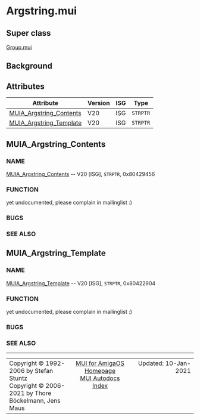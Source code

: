 # Argstring.mui
## Super class
[Group.mui](MUI_Group.md)
## Background
## Attributes
Attribute|Version|ISG|Type
---------|-------|---|----
[MUIA_Argstring_Contents](MUI_Argstring.md/#MUIA_Argstring_Contents)|V20|ISG|`STRPTR`
[MUIA_Argstring_Template](MUI_Argstring.md/#MUIA_Argstring_Template)|V20|ISG|`STRPTR`

## MUIA_Argstring_Contents
### NAME
[MUIA_Argstring_Contents](MUI_Argstring/#MUIA_Argstring_Contents) -- V20 [ISG], `STRPTR`, 0x80429456

### FUNCTION
yet undocumented, please complain in mailinglist :)

### BUGS

### SEE ALSO


## MUIA_Argstring_Template
### NAME
[MUIA_Argstring_Template](MUI_Argstring/#MUIA_Argstring_Template) -- V20 [ISG], `STRPTR`, 0x80422904

### FUNCTION
yet undocumented, please complain in mailinglist :)

### BUGS

### SEE ALSO


----
<table class='compact' style='border: none; border-spacing: 0px; margin: 0px' width='100%'>
<tr>
<td style='text-align: left; vertical-align: top' width='33%'>Copyright &copy 1992-2006 by Stefan Stuntz<br>Copyright &copy 2006-2021 by Thore B&ouml;ckelmann, Jens Maus</TD>
<td style='text-align: center; vertical-align: top' width='33%'>
<a href=http://muidev.de>MUI for AmigaOS Homepage</a><br>
<a href=http://muidev.de/wiki/Documentation>MUI Autodocs Index</a>
</td>
<td style='text-align: right; vertical-align: top' width='33%'>Updated: 10-Jan-2021</td>
</tr>
</table>
